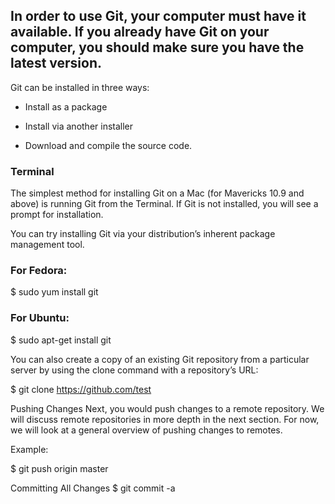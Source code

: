 
 ## In order to use Git, your computer must have it available. If you already have Git on your computer, you should make sure you have the latest version.

Git can be installed in three ways:

- Install as a package

- Install via another installer
 
- Download and compile the source code.


### Terminal

The simplest method for installing Git on a Mac (for Mavericks 10.9 and above) is running Git from the Terminal. If Git is not installed, you will see a prompt for installation.


You can try installing Git via your distribution’s inherent package management tool.

### For Fedora:

$ sudo yum install git

### For Ubuntu:

$ sudo apt-get install git

You can also create a copy of an existing Git repository from a particular server by using the clone command with a repository’s URL:

$ git clone https://github.com/test

Pushing Changes
Next, you would push changes to a remote repository. We will discuss remote repositories in more depth in the next section. For now, we will look at a general overview of pushing changes to remotes.

Example:

$ git push origin master

Committing All Changes
$ git commit -a
 
